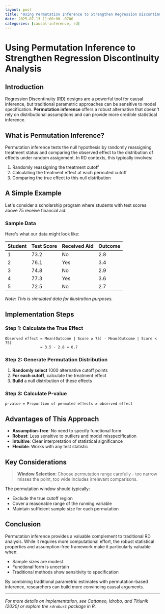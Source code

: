 ```yaml
---
layout: post
title: "Using Permutation Inference to Strengthen Regression Discontinuity Analysis"
date: 2025-07-13 11:00:00 -0700
categories: [causal-inference, rd]
---
```


# Using Permutation Inference to Strengthen Regression Discontinuity Analysis

## Introduction

Regression Discontinuity (RD) designs are a powerful tool for causal inference, but traditional parametric approaches can be sensitive to model specification. **Permutation inference** offers a robust alternative that doesn't rely on distributional assumptions and can provide more credible statistical inference.

## What is Permutation Inference?

Permutation inference tests the null hypothesis by randomly reassigning treatment status and comparing the observed effect to the distribution of effects under random assignment. In RD contexts, this typically involves:

1. Randomly reassigning the treatment cutoff
2. Calculating the treatment effect at each permuted cutoff
3. Comparing the true effect to this null distribution

## A Simple Example

Let's consider a scholarship program where students with test scores above 75 receive financial aid.

### Sample Data

Here's what our data might look like:

| Student | Test Score | Received Aid | Outcome |
|---------|------------|--------------|---------|
| 1       | 73.2       | No           | 2.8     |
| 2       | 76.1       | Yes          | 3.4     |
| 3       | 74.8       | No           | 2.9     |
| 4       | 77.3       | Yes          | 3.6     |
| 5       | 72.5       | No           | 2.7     |

*Note: This is simulated data for illustration purposes.*

## Implementation Steps

### Step 1: Calculate the True Effect
```
Observed effect = Mean(Outcome | Score ≥ 75) - Mean(Outcome | Score < 75)
                = 3.5 - 2.8 = 0.7
```

### Step 2: Generate Permutation Distribution
1. **Randomly select** 1000 alternative cutoff points
2. **For each cutoff**, calculate the treatment effect
3. **Build** a null distribution of these effects

### Step 3: Calculate P-value
```
p-value = Proportion of permuted effects ≥ observed effect
```

## Advantages of This Approach

- **Assumption-free**: No need to specify functional form
- **Robust**: Less sensitive to outliers and model misspecification  
- **Intuitive**: Clear interpretation of statistical significance
- **Flexible**: Works with any test statistic

## Key Considerations

> **Window Selection**: Choose permutation range carefully - too narrow misses the point, too wide includes irrelevant comparisons.

The permutation window should typically:
- Exclude the true cutoff region
- Cover a reasonable range of the running variable
- Maintain sufficient sample size for each permutation

## Conclusion

Permutation inference provides a valuable complement to traditional RD analysis. While it requires more computational effort, the robust statistical properties and assumption-free framework make it particularly valuable when:

- Sample sizes are modest
- Functional form is uncertain  
- Traditional methods show sensitivity to specification

By combining traditional parametric estimates with permutation-based inference, researchers can build more convincing causal arguments.

---

*For more details on implementation, see Cattaneo, Idrobo, and Titiunik (2020) or explore the `rdrobust` package in R.*
